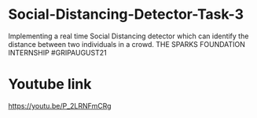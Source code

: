 # Social-Distancing-Detector-Task-3

Implementing a real time Social Distancing detector which can identify the
distance between two individuals in a crowd.
THE SPARKS FOUNDATION INTERNSHIP #GRIPAUGUST21

# Youtube link 
https://youtu.be/P_2LRNFmCRg
